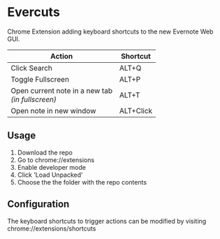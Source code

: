 # Evercuts
Chrome Extension adding keyboard shortcuts to the new Evernote Web GUI.

| Action       |   Shortcut  |
|----------    |-------------|
| Click Search |  ALT+Q      |
| Toggle Fullscreen |  ALT+P |
| Open current note in a new tab <br> _(in fullscreen)_|  ALT+T |
| Open note in new window | ALT+Click |


## Usage

1. Download the repo
2. Go to chrome://extensions
3. Enable developer mode
4. Click 'Load Unpacked'
5. Choose the the folder with the repo contents

## Configuration

The keyboard shortcuts to trigger actions can be modified by visiting chrome://extensions/shortcuts
